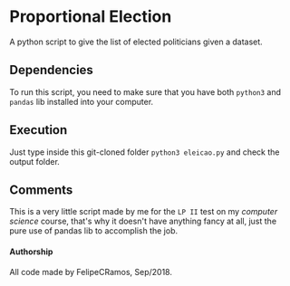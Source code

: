 # Proportional Election
A python script to give the list of elected politicians given a dataset.

## Dependencies
To run this script, you need to make sure that you have both `python3` and `pandas` lib installed into your computer.

## Execution
Just type inside this git-cloned folder `python3 eleicao.py` and check the output folder.

## Comments
This is a very little script made by me for the `LP II` test on my *computer science* course, that's why it doesn't have anything fancy at all, just the pure use of pandas lib to accomplish the job.

#### Authorship
All code made by FelipeCRamos, Sep/2018.
